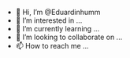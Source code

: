 - 👋 Hi, I’m @Eduardinhumm
- 👀 I’m interested in ...
- 🌱 I’m currently learning ...
- 💞️ I’m looking to collaborate on ...
- 📫 How to reach me ...

<!---
Eduardinhumm/Eduardinhumm is a ✨ special ✨ repository because its `README.md` (this file) appears on your GitHub profile.
You can click the Preview link to take a look at your changes.
--->
